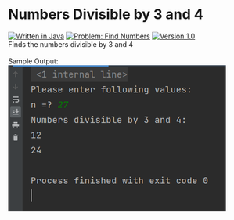 # Numbers Divisible by 3 and 4
[![Written in Java](https://img.shields.io/badge/language-java-green)](#)
[![Problem: Find Numbers](https://img.shields.io/badge/problem-Find%20Numbers-important)](#)
[![Version 1.0](https://img.shields.io/badge/version-1.0-informational)](#)\
Finds the numbers divisible by 3 and 4\
\
Sample Output:\
[![Sample Output](/assets/images/j101divisible34.png)](#)

